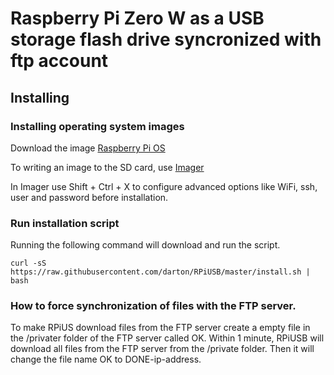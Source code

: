 # Raspberry Pi Zero W as a USB storage flash drive syncronized with ftp account 

## Installing

### Installing operating system images 

Download the image [Raspberry Pi OS](https://downloads.raspberrypi.org/raspios_armhf_latest)

To writing an image to the SD card, use [Imager](https://www.raspberrypi.org/downloads/)

In Imager use Shift + Ctrl + X to configure advanced options like WiFi, ssh, user and password before installation. 

### Run installation script

Running the following command will download and run the script.
```
curl -sS https://raw.githubusercontent.com/darton/RPiUSB/master/install.sh | bash
```

### How to force synchronization of files with the FTP server.

To make RPiUS download files from the FTP server create a empty file in the /privater folder of the FTP server called OK.
Within 1 minute, RPiUSB will download all files from the FTP server from the /private folder.
Then it will change the file name OK to DONE-ip-address.


